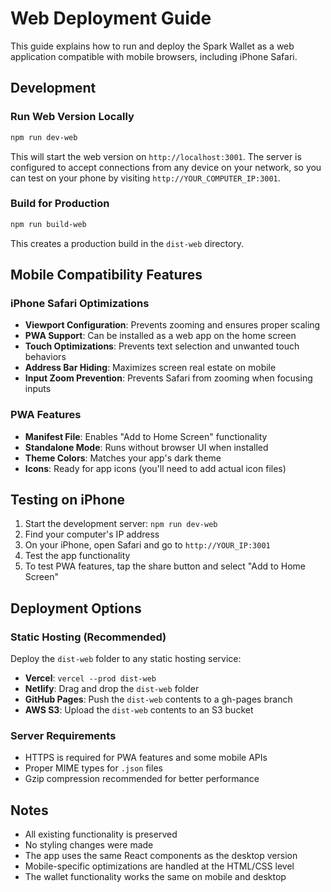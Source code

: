 # Web Deployment Guide

This guide explains how to run and deploy the Spark Wallet as a web application compatible with mobile browsers, including iPhone Safari.

## Development

### Run Web Version Locally
```bash
npm run dev-web
```

This will start the web version on `http://localhost:3001`. The server is configured to accept connections from any device on your network, so you can test on your phone by visiting `http://YOUR_COMPUTER_IP:3001`.

### Build for Production
```bash
npm run build-web
```

This creates a production build in the `dist-web` directory.

## Mobile Compatibility Features

### iPhone Safari Optimizations
- **Viewport Configuration**: Prevents zooming and ensures proper scaling
- **PWA Support**: Can be installed as a web app on the home screen
- **Touch Optimizations**: Prevents text selection and unwanted touch behaviors
- **Address Bar Hiding**: Maximizes screen real estate on mobile
- **Input Zoom Prevention**: Prevents Safari from zooming when focusing inputs

### PWA Features
- **Manifest File**: Enables "Add to Home Screen" functionality
- **Standalone Mode**: Runs without browser UI when installed
- **Theme Colors**: Matches your app's dark theme
- **Icons**: Ready for app icons (you'll need to add actual icon files)

## Testing on iPhone

1. Start the development server: `npm run dev-web`
2. Find your computer's IP address
3. On your iPhone, open Safari and go to `http://YOUR_IP:3001`
4. Test the app functionality
5. To test PWA features, tap the share button and select "Add to Home Screen"

## Deployment Options

### Static Hosting (Recommended)
Deploy the `dist-web` folder to any static hosting service:
- **Vercel**: `vercel --prod dist-web`
- **Netlify**: Drag and drop the `dist-web` folder
- **GitHub Pages**: Push the `dist-web` contents to a gh-pages branch
- **AWS S3**: Upload the `dist-web` contents to an S3 bucket

### Server Requirements
- HTTPS is required for PWA features and some mobile APIs
- Proper MIME types for `.json` files
- Gzip compression recommended for better performance

## Notes

- All existing functionality is preserved
- No styling changes were made
- The app uses the same React components as the desktop version
- Mobile-specific optimizations are handled at the HTML/CSS level
- The wallet functionality works the same on mobile and desktop 